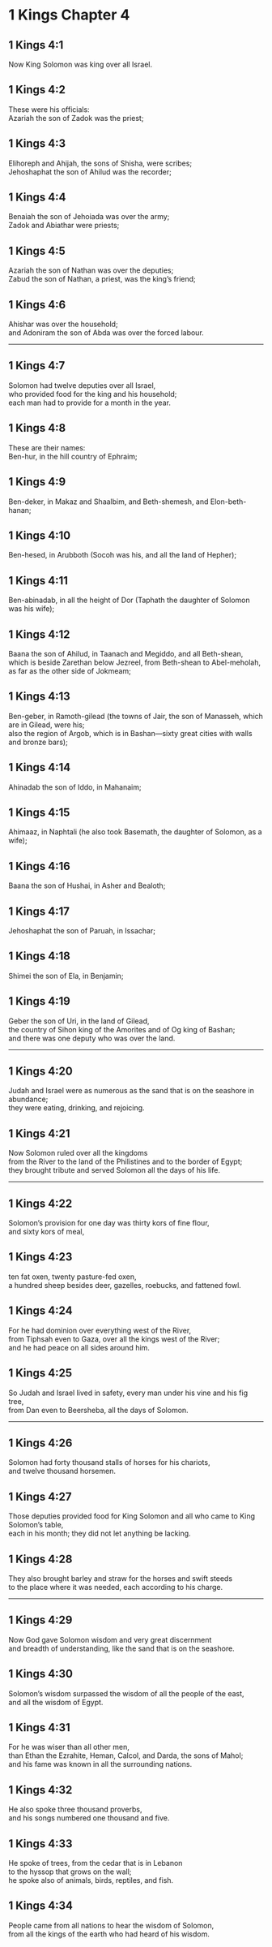 # 1 Kings Chapter 4

## 1 Kings 4:1

Now King Solomon was king over all Israel.

## 1 Kings 4:2

These were his officials:  
Azariah the son of Zadok was the priest;

## 1 Kings 4:3

Elihoreph and Ahijah, the sons of Shisha, were scribes;  
Jehoshaphat the son of Ahilud was the recorder;

## 1 Kings 4:4

Benaiah the son of Jehoiada was over the army;  
Zadok and Abiathar were priests;

## 1 Kings 4:5

Azariah the son of Nathan was over the deputies;  
Zabud the son of Nathan, a priest, was the king’s friend;

## 1 Kings 4:6

Ahishar was over the household;  
and Adoniram the son of Abda was over the forced labour.

---

## 1 Kings 4:7

Solomon had twelve deputies over all Israel,  
who provided food for the king and his household;  
each man had to provide for a month in the year.

## 1 Kings 4:8

These are their names:  
Ben-hur, in the hill country of Ephraim;

## 1 Kings 4:9

Ben-deker, in Makaz and Shaalbim, and Beth-shemesh, and Elon-beth-hanan;

## 1 Kings 4:10

Ben-hesed, in Arubboth (Socoh was his, and all the land of Hepher);

## 1 Kings 4:11

Ben-abinadab, in all the height of Dor (Taphath the daughter of Solomon was his wife);

## 1 Kings 4:12

Baana the son of Ahilud, in Taanach and Megiddo, and all Beth-shean,  
which is beside Zarethan below Jezreel, from Beth-shean to Abel-meholah,  
as far as the other side of Jokmeam;

## 1 Kings 4:13

Ben-geber, in Ramoth-gilead (the towns of Jair, the son of Manasseh, which are in Gilead, were his;  
also the region of Argob, which is in Bashan—sixty great cities with walls and bronze bars);

## 1 Kings 4:14

Ahinadab the son of Iddo, in Mahanaim;

## 1 Kings 4:15

Ahimaaz, in Naphtali (he also took Basemath, the daughter of Solomon, as a wife);

## 1 Kings 4:16

Baana the son of Hushai, in Asher and Bealoth;

## 1 Kings 4:17

Jehoshaphat the son of Paruah, in Issachar;

## 1 Kings 4:18

Shimei the son of Ela, in Benjamin;

## 1 Kings 4:19

Geber the son of Uri, in the land of Gilead,  
the country of Sihon king of the Amorites and of Og king of Bashan;  
and there was one deputy who was over the land.

---

## 1 Kings 4:20

Judah and Israel were as numerous as the sand that is on the seashore in abundance;  
they were eating, drinking, and rejoicing.

## 1 Kings 4:21

Now Solomon ruled over all the kingdoms  
from the River to the land of the Philistines and to the border of Egypt;  
they brought tribute and served Solomon all the days of his life.

---

## 1 Kings 4:22

Solomon’s provision for one day was thirty kors of fine flour,  
and sixty kors of meal,

## 1 Kings 4:23

ten fat oxen, twenty pasture-fed oxen,  
a hundred sheep besides deer, gazelles, roebucks, and fattened fowl.

## 1 Kings 4:24

For he had dominion over everything west of the River,  
from Tiphsah even to Gaza, over all the kings west of the River;  
and he had peace on all sides around him.

## 1 Kings 4:25

So Judah and Israel lived in safety, every man under his vine and his fig tree,  
from Dan even to Beersheba, all the days of Solomon.

---

## 1 Kings 4:26

Solomon had forty thousand stalls of horses for his chariots,  
and twelve thousand horsemen.

## 1 Kings 4:27

Those deputies provided food for King Solomon and all who came to King Solomon’s table,  
each in his month; they did not let anything be lacking.

## 1 Kings 4:28

They also brought barley and straw for the horses and swift steeds  
to the place where it was needed, each according to his charge.

---

## 1 Kings 4:29

Now God gave Solomon wisdom and very great discernment  
and breadth of understanding, like the sand that is on the seashore.

## 1 Kings 4:30

Solomon’s wisdom surpassed the wisdom of all the people of the east,  
and all the wisdom of Egypt.

## 1 Kings 4:31

For he was wiser than all other men,  
than Ethan the Ezrahite, Heman, Calcol, and Darda, the sons of Mahol;  
and his fame was known in all the surrounding nations.

## 1 Kings 4:32

He also spoke three thousand proverbs,  
and his songs numbered one thousand and five.

## 1 Kings 4:33

He spoke of trees, from the cedar that is in Lebanon  
to the hyssop that grows on the wall;  
he spoke also of animals, birds, reptiles, and fish.

## 1 Kings 4:34

People came from all nations to hear the wisdom of Solomon,  
from all the kings of the earth who had heard of his wisdom.
